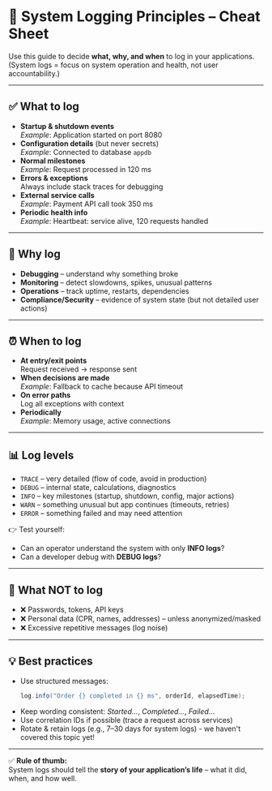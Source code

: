 # 📝 System Logging Principles – Cheat Sheet

Use this guide to decide **what, why, and when** to log in your applications.  
(System logs = focus on system operation and health, not user accountability.)

---

## ✅ What to log
- **Startup & shutdown events**  
  *Example*: Application started on port 8080  
- **Configuration details** (but never secrets)  
  *Example*: Connected to database `appdb`  
- **Normal milestones**  
  *Example*: Request processed in 120 ms  
- **Errors & exceptions**  
  Always include stack traces for debugging  
- **External service calls**  
  *Example*: Payment API call took 350 ms  
- **Periodic health info**  
  *Example*: Heartbeat: service alive, 120 requests handled  

---

## 🎯 Why log
- **Debugging** – understand why something broke  
- **Monitoring** – detect slowdowns, spikes, unusual patterns  
- **Operations** – track uptime, restarts, dependencies  
- **Compliance/Security** – evidence of system state (but not detailed user actions)  

---

## ⏰ When to log
- **At entry/exit points**  
  Request received → response sent  
- **When decisions are made**  
  *Example*: Fallback to cache because API timeout  
- **On error paths**  
  Log all exceptions with context  
- **Periodically**  
  *Example*: Memory usage, active connections  

---

## 📊 Log levels
- `TRACE` – very detailed (flow of code, avoid in production)  
- `DEBUG` – internal state, calculations, diagnostics  
- `INFO` – key milestones (startup, shutdown, config, major actions)  
- `WARN` – something unusual but app continues (timeouts, retries)  
- `ERROR` – something failed and may need attention  

👉 Test yourself:  
- Can an operator understand the system with only **INFO logs**?  
- Can a developer debug with **DEBUG logs**?  

---

## 🚫 What NOT to log
- ❌ Passwords, tokens, API keys  
- ❌ Personal data (CPR, names, addresses) – unless anonymized/masked  
- ❌ Excessive repetitive messages (log noise)  

---

## 💡 Best practices
- Use structured messages:  
  ```java
  log.info("Order {} completed in {} ms", orderId, elapsedTime);
  ```
- Keep wording consistent: *Started…*, *Completed…*, *Failed…*  
- Use correlation IDs if possible (trace a request across services)  
- Rotate & retain logs (e.g., 7–30 days for system logs)  - we haven't covered this topic yet!

---

✅ **Rule of thumb:**  
System logs should tell the **story of your application’s life** – what it did, when, and how well.  

